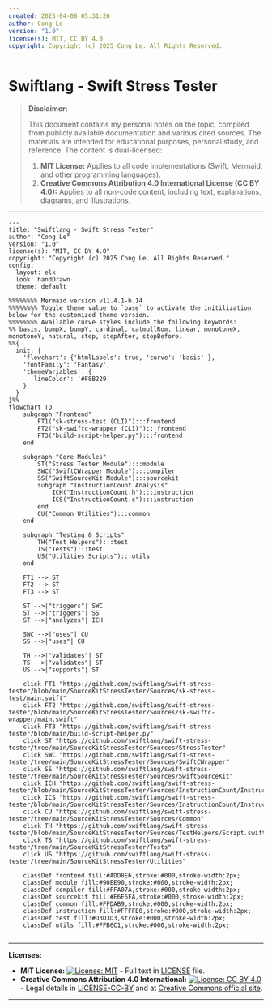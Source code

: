 ```yaml
---
created: 2025-04-06 05:31:26
author: Cong Le
version: "1.0"
license(s): MIT, CC BY 4.0
copyright: Copyright (c) 2025 Cong Le. All Rights Reserved.
---
```




# Swiftlang - Swift Stress Tester
> **Disclaimer:**
>
> This document contains my personal notes on the topic,
> compiled from publicly available documentation and various cited sources.
> The materials are intended for educational purposes, personal study, and reference.
> The content is dual-licensed:
> 1. **MIT License:** Applies to all code implementations (Swift, Mermaid, and other programming languages).
> 2. **Creative Commons Attribution 4.0 International License (CC BY 4.0):** Applies to all non-code content, including text, explanations, diagrams, and illustrations.
---



```mermaid
---
title: "Swiftlang - Swift Stress Tester"
author: "Cong Le"
version: "1.0"
license(s): "MIT, CC BY 4.0"
copyright: "Copyright (c) 2025 Cong Le. All Rights Reserved."
config:
  layout: elk
  look: handDrawn
  theme: default
---
%%%%%%%% Mermaid version v11.4.1-b.14
%%%%%%%% Toggle theme value to `base` to activate the initilization below for the customized theme version.
%%%%%%%% Available curve styles include the following keywords:
%% basis, bumpX, bumpY, cardinal, catmullRom, linear, monotoneX, monotoneY, natural, step, stepAfter, stepBefore.
%%{
  init: {
    'flowchart': {'htmlLabels': true, 'curve': 'basis' },
    'fontFamily': 'Fantasy',
    'themeVariables': {
      'lineColor': '#F8B229'
    }
  }
}%%
flowchart TD
    subgraph "Frontend"
        FT1("sk-stress-test (CLI)"):::frontend
        FT2("sk-swiftc-wrapper (CLI)"):::frontend
        FT3("build-script-helper.py"):::frontend
    end

    subgraph "Core Modules"
        ST("Stress Tester Module"):::module
        SWC("SwiftCWrapper Module"):::compiler
        SS("SwiftSourceKit Module"):::sourcekit
        subgraph "InstructionCount Analysis"
            ICH("InstructionCount.h"):::instruction
            ICS("InstructionCount.c"):::instruction
        end
        CU("Common Utilities"):::common
    end

    subgraph "Testing & Scripts"
        TH("Test Helpers"):::test
        TS("Tests"):::test
        US("Utilities Scripts"):::utils
    end

    FT1 --> ST
    FT2 --> ST
    FT3 --> ST

    ST -->|"triggers"| SWC
    ST -->|"triggers"| SS
    ST -->|"analyzes"| ICH

    SWC -->|"uses"| CU
    SS -->|"uses"| CU

    TH -->|"validates"| ST
    TS -->|"validates"| ST
    US -->|"supports"| ST

    click FT1 "https://github.com/swiftlang/swift-stress-tester/blob/main/SourceKitStressTester/Sources/sk-stress-test/main.swift"
    click FT2 "https://github.com/swiftlang/swift-stress-tester/blob/main/SourceKitStressTester/Sources/sk-swiftc-wrapper/main.swift"
    click FT3 "https://github.com/swiftlang/swift-stress-tester/blob/main/build-script-helper.py"
    click ST "https://github.com/swiftlang/swift-stress-tester/tree/main/SourceKitStressTester/Sources/StressTester"
    click SWC "https://github.com/swiftlang/swift-stress-tester/tree/main/SourceKitStressTester/Sources/SwiftCWrapper"
    click SS "https://github.com/swiftlang/swift-stress-tester/tree/main/SourceKitStressTester/Sources/SwiftSourceKit"
    click ICH "https://github.com/swiftlang/swift-stress-tester/blob/main/SourceKitStressTester/Sources/InstructionCount/InstructionCount.h"
    click ICS "https://github.com/swiftlang/swift-stress-tester/blob/main/SourceKitStressTester/Sources/InstructionCount/InstructionCount.c"
    click CU "https://github.com/swiftlang/swift-stress-tester/tree/main/SourceKitStressTester/Sources/Common"
    click TH "https://github.com/swiftlang/swift-stress-tester/blob/main/SourceKitStressTester/Sources/TestHelpers/Script.swift"
    click TS "https://github.com/swiftlang/swift-stress-tester/tree/main/SourceKitStressTester/Tests"
    click US "https://github.com/swiftlang/swift-stress-tester/tree/main/SourceKitStressTester/Utilities"

    classDef frontend fill:#ADD8E6,stroke:#000,stroke-width:2px;
    classDef module fill:#90EE90,stroke:#000,stroke-width:2px;
    classDef compiler fill:#FFA07A,stroke:#000,stroke-width:2px;
    classDef sourcekit fill:#E6E6FA,stroke:#000,stroke-width:2px;
    classDef common fill:#FFDAB9,stroke:#000,stroke-width:2px;
    classDef instruction fill:#FFFFE0,stroke:#000,stroke-width:2px;
    classDef test fill:#D3D3D3,stroke:#000,stroke-width:2px;
    classDef utils fill:#FFB6C1,stroke:#000,stroke-width:2px;
    
```



---
**Licenses:**

- **MIT License:**  [![License: MIT](https://img.shields.io/badge/License-MIT-yellow.svg)](LICENSE) - Full text in [LICENSE](LICENSE) file.
- **Creative Commons Attribution 4.0 International:** [![License: CC BY 4.0](https://licensebuttons.net/l/by/4.0/88x31.png)](LICENSE-CC-BY) - Legal details in [LICENSE-CC-BY](LICENSE-CC-BY) and at [Creative Commons official site](http://creativecommons.org/licenses/by/4.0/).

---